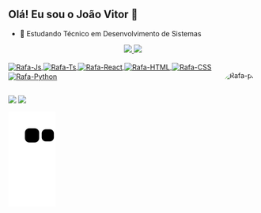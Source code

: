 ## Olá! Eu sou o João Vitor 👋

- 🌱 Estudando Técnico em Desenvolvimento de Sistemas

<div align="center">
  <a href="https://github.com/0Juam">
  <img height="180em" src="https://github-readme-stats.vercel.app/api?username=0Juam&show_icons=true&theme=dark&include_all_commits=true&count_private=true"/>
  <img height="180em" src="https://github-readme-stats.vercel.app/api/top-langs/?username=0Juam&layout=compact&langs_count=7&theme=dark"/>
</div>
  
<div style="display: inline_block"><br>
  <img align="center" alt="Rafa-Js" height="30" width="40" src="https://cdn.jsdelivr.net/gh/devicons/devicon/icons/c/c-original.svg"/>
  <img align="center" alt="Rafa-Ts" height="30" width="40" src="https://cdn.jsdelivr.net/gh/devicons/devicon/icons/csharp/csharp-original.svg"/>
  <img align="center" alt="Rafa-React" height="30" width="40" src="https://cdn.jsdelivr.net/gh/devicons/devicon/icons/html5/html5-original.svg"/>
  <img align="center" alt="Rafa-HTML" height="30" width="40" src="https://cdn.jsdelivr.net/gh/devicons/devicon/icons/css3/css3-original.svg"/>
  <img align="center" alt="Rafa-CSS" height="30" width="40" src="https://cdn.jsdelivr.net/gh/devicons/devicon/icons/php/php-plain.svg"/>
  <img align="center" alt="Rafa-Python" height="30" width="40" src="https://cdn.jsdelivr.net/gh/devicons/devicon/icons/mysql/mysql-original.svg"/>
  <img align="right" alt="Rafa-pic"  height="150" style="border-radius:50px;" src=https://deliriumnerd.com/wp-content/uploads/2016/03/www-jjharrison-tumblr-com-3.gif">
</div>

  ##
  
<div> 
  <a href="https://instagram.com/brig4dero" target="_blank"><img src="https://img.shields.io/badge/-Instagram-%23E4405F?style=for-the-badge&logo=instagram&logoColor=white" target="_blank"></a>
  <a href = "mailto:jv.saraydher@gmail.com"><img src="https://img.shields.io/badge/-Gmail-%23333?style=for-the-badge&logo=gmail&logoColor=white" target="_blank"></a>
</div>

 ![Snake animation](https://github.com/0Juam/0Juam/blob/output/github-contribution-grid-snake.svg)

##
